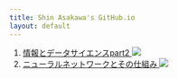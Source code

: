 ```yaml
---
title: Shin Asakawa's GitHub.io
layout: default
---
```


1. [情報とデータサイエンスpart2 <img src="assets/colab_icon.svg">](https://colab.research.google.com/github/ShinAsakawa/ShinAsakawa.github.io/blob/master/notebooks/2020SightVisit001_mxt_jogai_01_chapt3_16exercise2.ipynb)
2. [ニューラルネットワークとその仕組み  <img src="assets/colab_icon.svg">](https://colab.research.google.com/github/ShinAsakawa/ShinAsakawa.github.io/blob/master/notebooks/2020SightVisit002_mxt_jogai_01_chapt3_17.ipynb)